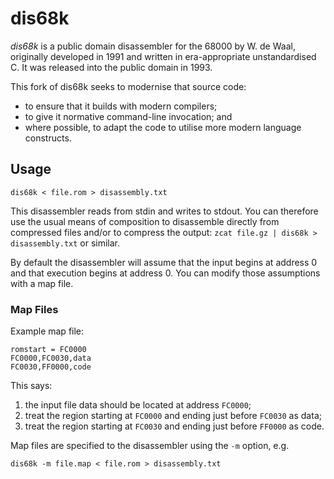 # dis68k

_dis68k_ is a public domain disassembler for the 68000 by W. de Waal, originally developed in 1991 and written in era-appropriate unstandardised C. It was released into the public domain in 1993.

This fork of dis68k seeks to modernise that source code:
* to ensure that it builds with modern compilers;
* to give it normative command-line invocation; and
* where possible, to adapt the code to utilise more modern language constructs.

## Usage

	dis68k < file.rom > disassembly.txt

This disassembler reads from stdin and writes to stdout. You can therefore use the usual means of composition to disassemble directly from compressed files and/or to compress the output: `zcat file.gz | dis68k > disassembly.txt` or similar.

By default the disassembler will assume that the input begins at address 0 and that execution begins at address 0. You can modify those assumptions with a map file.

### Map Files

Example map file:

	romstart = FC0000
	FC0000,FC0030,data
	FC0030,FF0000,code

This says:

1. the input file data should be located at address `FC0000`;
2. treat the region starting at `FC0000` and ending just before `FC0030` as data;
3. treat the region starting at `FC0030` and ending just before `FF0000` as code.

Map files are specified to the disassembler using the `-m` option, e.g.

	dis68k -m file.map < file.rom > disassembly.txt
